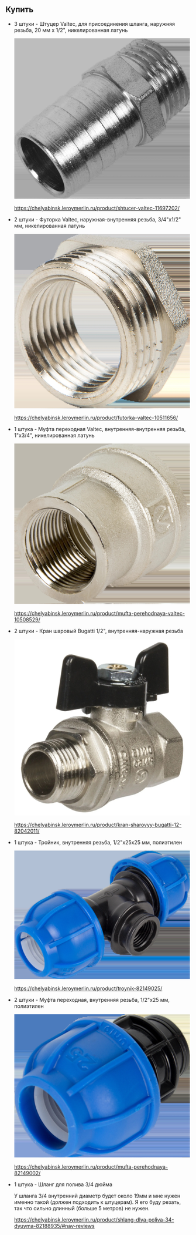 ## Купить

* 3 штуки - Штуцер Valtec, для присоединения шланга, наружняя резьба, 20 мм х 1/2", никелированная латунь

    ![pic](images/11697202.jpg)

    https://chelyabinsk.leroymerlin.ru/product/shtucer-valtec-11697202/

* 2 штуки - Футорка Valtec, наружная-внутренняя резьба, 3/4"x1/2" мм, никелированная латунь

    ![pic](images/10511656.jpg)

    https://chelyabinsk.leroymerlin.ru/product/futorka-valtec-10511656/

* 1 штука - Муфта переходная Valtec, внутренняя-внутренняя резьба, 1"х3/4", никелированная латунь

    ![pic](images/10508529.jpg)

    https://chelyabinsk.leroymerlin.ru/product/mufta-perehodnaya-valtec-10508529/

* 2 штуки - Кран шаровый Bugatti 1/2", внутренняя-наружная резьба

    ![pic](images/82042011.jpg)

    https://chelyabinsk.leroymerlin.ru/product/kran-sharovyy-bugatti-12-82042011/

* 1 штука - Тройник, внутренняя резьба, 1/2"х25х25 мм, полиэтилен

    ![pic](images/82149025.jpg)

    https://chelyabinsk.leroymerlin.ru/product/troynik-82149025/

* 2 штуки - Муфта переходная, внутренняя резьба, 1/2"х25 мм, полиэтилен

    ![pic](images/82149002.jpg)

    https://chelyabinsk.leroymerlin.ru/product/mufta-perehodnaya-82149002/

* 1 штука - Шланг для полива 3/4 дюйма

    У шланга 3/4 внутренний диаметр будет около 19мм и мне нужен именно такой (должен подходить к штуцерам).
    Я его буду резать, так что сильно длинный (больше 5 метров) не нужен.

    https://chelyabinsk.leroymerlin.ru/product/shlang-dlya-poliva-34-dyuyma-82188935/#nav-reviews
